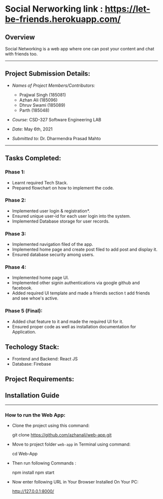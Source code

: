 # Social Nerworking link : https://let-be-friends.herokuapp.com/

## Overview

Social Networking is a web app where one can post your content and chat with friends too.

--------------------------------------------------------------------------------------------------------------
## Project Submission Details:


* *Names of Project Members/Contributors:*
 
	* Prajjwal Singh (185081)
	* Azhan Ali (185096)
	* Dhruv Swami (185089)
	* Parth (185048)

* *Course:*  CSD-327 Software Engineering LAB
* *Date:* May 6th, 2021
* *Submitted to:* Dr. Dharmendra Prasad Mahto


---------------------------------------------------------------------------------------------------------------
## Tasks Completed:


### Phase 1:
 * Learnt required Tech Stack.
 * Prepared flowchart on how to implement the code.

### Phase 2:
 * Implemented user login & registration*.
 * Ensured unique user-id for each user login into the system.
 * Implemented Database storage for user records.

### Phase 3:
 * Implemented navigation filed of the app.
 * Implemented home page and create post filed to add post and display it.
 * Ensured database security among users.

### Phase 4:
 * Implemented home page UI.
 * Implemented other signin authentications via google github and facebook.
 * Added required UI template and made a friends section t add friends and see whoe's active.

### Phase 5 (Final):
 * Added chat feature to it and made the required UI for it.
 * Ensured proper code as well as installation documentation for Application.

## Techology Stack:

 * Frontend and Backend: React JS
 * Database: Firebase


## Project Requirements:

## Installation Guide

---

### How to run the Web App:

- Clone the project using this command:

	git clone https://github.com/azhanali/web-app.git

- Move to project folder `web-app` in Terminal using command:

	cd Web-App

- Then run following Commands :

	npm install
  	npm start

- Now enter following URL in Your Browser Installed On Your PC:

	http://127.0.0.1:8000/
